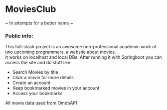 # MoviesClub
~ In attempts for a better name ~


### Public info:
This full-stack project is an awesome non-professional academic work of two upcoming programmers, a website about movies.     
It works on localhost and local DBs.
After running it with Springboot you can access the site and do stuff like:
* Search Movies by title
* Click a movie for more details
* Create an account
* Keep bookmarked movies in your account
* Access your bookmarks

All movie data used from OmdbAPI
